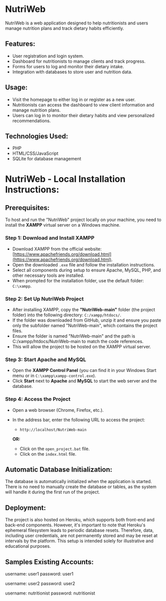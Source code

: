 # NutriWeb

NutriWeb is a web application designed to help nutritionists and users manage nutrition plans and track dietary habits efficiently.

## Features:
- User registration and login system.
- Dashboard for nutritionists to manage clients and track progress.
- Forms for users to log and monitor their dietary intake.
- Integration with databases to store user and nutrition data.

## Usage:
- Visit the homepage to either log in or register as a new user.
- Nutritionists can access the dashboard to view client information and manage nutrition plans.
- Users can log in to monitor their dietary habits and view personalized recommendations.

## Technologies Used:
- PHP
- HTML/CSS/JavaScript
- SQLite for database management

# NutriWeb - Local Installation Instructions:

## Prerequisites:
To host and run the "NutriWeb" project locally on your machine, you need to install the **XAMPP** virtual server on a Windows machine.

### Step 1: Download and Install XAMPP
- Download XAMPP from the official website: [https://www.apachefriends.org/download.html](https://www.apachefriends.org/download.html).
- Open the downloaded `.exe` file and follow the installation instructions.
- Select all components during setup to ensure Apache, MySQL, PHP, and other necessary tools are installed.
- When prompted for the installation folder, use the default folder: `C:\xampp`.

### Step 2: Set Up NutriWeb Project
- After installing XAMPP, copy the **"NutriWeb-main"** folder (the project folder) into the following directory: `C:/xampp/htdocs/`.
- If the folder was downloaded from GitHub, unzip it and ensure you paste only the subfolder named "NutriWeb-main", which contains the project files.
- Ensure the folder is named "NutriWeb-main" and the path is C:/xampp/htdocs/NutriWeb-main to match the code references.
- This will allow the project to be hosted on the XAMPP virtual server.

### Step 3: Start Apache and MySQL
- Open the **XAMPP Control Panel** (you can find it in your Windows Start menu or in `C:\xampp\xampp-control.exe`).
- Click **Start** next to **Apache** and **MySQL** to start the web server and the database.

### Step 4: Access the Project
- Open a web browser (Chrome, Firefox, etc.).
- In the address bar, enter the following URL to access the project:
  - `http://localhost/NutriWeb-main`
  
  **OR:**
  - Click on the `open_project.bat` file.
  - Click on the `index.html` file.

## Automatic Database Initialization:
The database is automatically initialized when the application is started. There is no need to manually create the database or tables, as the system will handle it during the first run of the project.

## Deployment:
The project is also hosted on Heroku, which supports both front-end and back-end components. However, it's important to note that Heroku's ephemeral filesystem leads to periodic database resets. 
Therefore, data, including user credentials, are not permanently stored and may be reset at intervals by the platform. This setup is intended solely for illustrative and educational purposes.

## Samples Existing Accounts:

username: user1
password: user1

username: user2
password: user2

username: nutritionist
password: nutritionist

